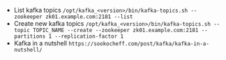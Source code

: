 - List kafka topics  `/opt/kafka_<version>/bin/kafka-topics.sh --zookeeper zk01.example.com:2181 --list`
- Create new kafka topics  `/opt/kafka_<version>/bin/kafka-topics.sh --topic TOPIC_NAME --create --zookeeper zk01.example.com:2181 --partitions 1 --replication-factor 1`
- Kafka in a nutshell `https://sookocheff.com/post/kafka/kafka-in-a-nutshell/`
